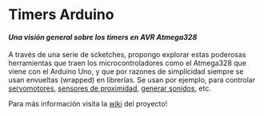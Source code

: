 # Timers Arduino
#### *Una visión general sobre los timers en AVR Atmega328*

A través de una serie de scketches, propongo explorar estas poderosas herramientas que traen los microcontroladores como el Atmega328
que viene con el Arduino Uno, y que por razones de simplicidad siempre se usan envueltas (wrapped) en librerías. Se usan por ejemplo,
para controlar [servomotores](https://www.arduino.cc/en/Reference/Servo),
[sensores de proximidad](http://playground.arduino.cc/Code/NewPing), [generar sonidos](https://www.arduino.cc/en/Reference/Tone),
etc.

Para más información visita la [wiki](https://github.com/derfaq/timersArduino/wiki) del proyecto!
